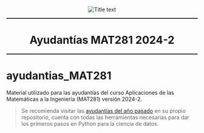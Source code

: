 <center><img src="https://matematica.usm.cl/wp-content/themes/dmatUSM/assets/img/logoDMAT2.png" title="Title text" /></center>
<hr style="height:2px;border:none"/>
<h1 align='center'> Ayudantías MAT281 2024-2</h1>
<hr style="height:2px;border:none"/>

# ayudantias_MAT281
Material utilizado para las ayudantías del curso Aplicaciones de las Matemáticas a la Ingeniería (MAT281) versión 2024-2.

> Se recomienda visitar las [ayudantías del año pasado](https://github.com/AlejandroVillazonG/ayudantias_MAT281/tree/main) en su propio repositorio, cuenta con todas las herramientas necesarias para dar los primeros pasos en Python para la ciencia de datos. 
